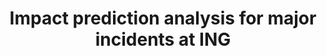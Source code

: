 ---
# Name of the project
title: "Impact prediction analysis for major incidents at ING"

# Short description of the project
description: >
  Impact prediction analysis for major incidents at ING

# Is this project still active
active: true

# Is the project recruiting 
open: true

# Extra information about project
bonus: "Find out more"

# List all authors of the project
authors:
  - Elvan Kula

# List off all tracks this project corresponds to
tracks:
  - Software Analytics
---